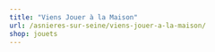 ```yaml
---
title: "Viens Jouer à la Maison"
url: /asnieres-sur-seine/viens-jouer-a-la-maison/
shop: jouets
---
```


